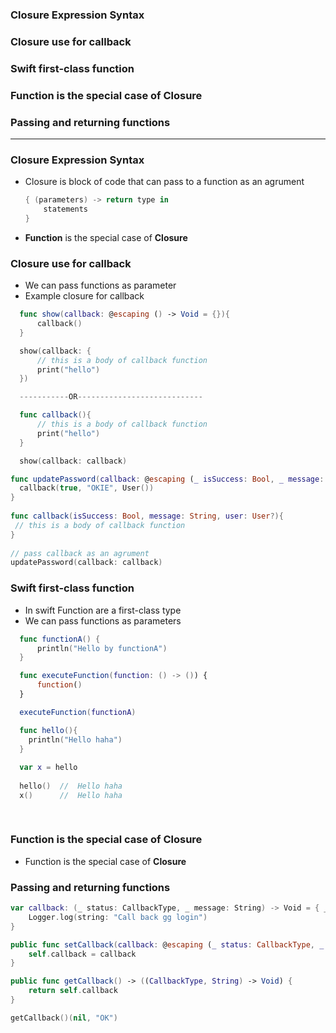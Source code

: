 ### Closure Expression Syntax
### Closure use for callback
### Swift first-class function
### Function is the special case of **Closure**
### Passing and returning functions

--------------------------------------

### Closure Expression Syntax

- Closure is block of code that can pass to a function as an agrument
  ```swift
  { (parameters) -> return type in
      statements
  }
  ```

- **Function** is the special case of **Closure**

### Closure use for callback
  - We can pass functions as parameter
  - Example closure for callback

```swift
  func show(callback: @escaping () -> Void = {}){
      callback()
  }

  show(callback: {
      // this is a body of callback function
      print("hello")
  })

  -----------OR----------------------------

  func callback(){
      // this is a body of callback function
      print("hello")
  }

  show(callback: callback)
```

```swift
func updatePassword(callback: @escaping (_ isSuccess: Bool, _ message: String, _ user: User?) -> Void) {
  callback(true, "OKIE", User())
}
       
func callback(isSuccess: Bool, message: String, user: User?){
 // this is a body of callback function
}
     
// pass callback as an agrument
updatePassword(callback: callback)

```

### Swift first-class function
  - In swift Function are a first-class type
  - We can pass functions as parameters

```swift
  func functionA() {
      println("Hello by functionA")
  }

  func executeFunction(function: () -> ()) {
      function()
  }

  executeFunction(functionA)
```

```swift
  func hello(){
    println("Hello haha")
  }
  
  var x = hello
  
  hello()  //  Hello haha
  x()      //  Hello haha
  
  

```

### Function is the special case of **Closure**
  - Function is the special case of **Closure**

### Passing and returning functions

```swift
var callback: (_ status: CallbackType, _ message: String) -> Void = { _ status: CallbackType, _ message: String in
    Logger.log(string: "Call back gg login")
}

public func setCallback(callback: @escaping (_ status: CallbackType, _ message: String?) -> Void) {
    self.callback = callback
}

public func getCallback() -> ((CallbackType, String) -> Void) {
    return self.callback
}

getCallback()(nil, "OK")
```







